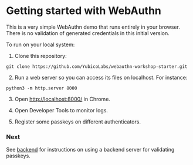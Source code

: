# Getting started with WebAuthn

This is a very simple WebAuthn demo that runs entirely in your browser.
There is no validation of generated credentials in this initial version.

To run on your local system:

1. Clone this repository:

```
git clone https://github.com/YubicoLabs/webauthn-workshop-starter.git
```

2. Run a web server so you can access its files on localhost. For instance:

```
python3 -m http.server 8000
```

3. Open [http://localhost:8000/](http://localhost:8000/) in Chrome.

4. Open Developer Tools to monitor logs.

5. Register some passkeys on different authenticators.

### Next

See [backend](backend) for instructions on using a backend server for validating passkeys.
